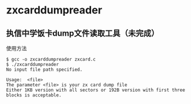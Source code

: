 # zxcarddumpreader

## 执信中学饭卡dump文件读取工具（未完成）

使用方法

```
$ gcc -o zxcarddumpreader zxcard.c
$ ./zxcarddumpreader
No input file path specified.

Usage:  <file>
The parameter <file> is your zx card dump file
Either 1KB version with all sectors or 192B version with first three blocks is acceptable.

```
